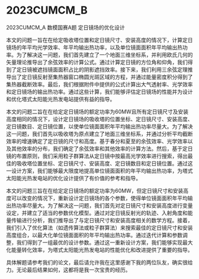 # 2023CUMCM_B
2023CUMCM_A 数模国赛A题 定日镜场的优化设计

本文的问题一旨在在给定吸收塔位置和定日镜尺寸、安装高度的情况下，计算定日镜场的年平均光学效率、年平均输出热功率，以及单位镜面面积年平均输出热功率。为了解决这一问题，我们首先建立了一个地面三维坐标系，并利用欧氏几何的矢量理论推导出了余弦效率的计算公式。通过计算定日镜的方位角和仰角，我们得到了定日镜被遮挡镜面面积占比的阴影遮挡效率。接下来，我们利用三余弦定理推导出了定日镜反射至集热器窗口椭圆光斑区域的方程，并通过能量密度积分得到了集热器截断效率。最后，我们根据附件中提供的公式计算出大气透射率、光学效率和定日镜场的输出热功率。通过这些计算，我们能够评估定日镜场的性能并为设计和优化塔式太阳能光热发电站提供有益的指导。

本文的问题二旨在在给定定日镜场的额定功率为60MW且所有定日镜尺寸及安装高度相同的情况下，设计定日镜场的吸收塔的位置坐标、定日镜尺寸、安装高度、定日镜数目、定日镜位置，以使单位镜面面积年平均输出热功率尽量大。为了解决这一问题，我们首先以吸收塔为原点建立了地面三维坐标系，并通过分析平均截断效率的增速确定了定日镜的尺寸和高度。基于春分和夏至的余弦效率、光学效率以及其他效率的分布，我们确定了余弦效率和其他效率的计算方法。然后，基于定日镜的布置原则，我们采用粒子群算法从定日镜中按最高光学效率进行搜索，得出最佳的吸收塔位置坐标、定日镜尺寸、安装高度、定日镜数目和定日镜位置。通过这一设计方案，我们能够最大限度地提高单位镜面面积的年平均输出热功率，为塔式太阳能光热发电站的优化设计提供了有价值的参考和指导。

本文的问题三旨在在给定定日镜场的额定功率为60MW，但定日镜尺寸和安装高度可以改变的情况下，重新设计定日镜场的各个参数，使得单位镜面面积年平均输出热功率尽量大。为了解决这一问题，我们首先对定日镜尺寸和安装高度进行变量设定，并建立了适当的参数优化模型。通过对定日镜反射光的轨迹、入射角度和能量传输进行分析，我们推导出了与定日镜尺寸和安装高度相关的数学方程。接着，我们引入了优化算法（如遗传算法或粒子群算法）来搜索最佳的定日镜尺寸和安装高度组合，以最大化单位镜面面积的年平均输出热功率。通过迭代计算和参数调整，我们得到了一组最优的设计参数。通过这一重新设计方案，我们能够实现最大化能量转化效率，为塔式太阳能光热发电站的性能优化和改进提供了重要的指导。

具体解题请参考我们的论文，最后请允许我在这里感谢下我的两位队友，确实很给力。无论最后结果如何，这都将是我一次宝贵的经历。

